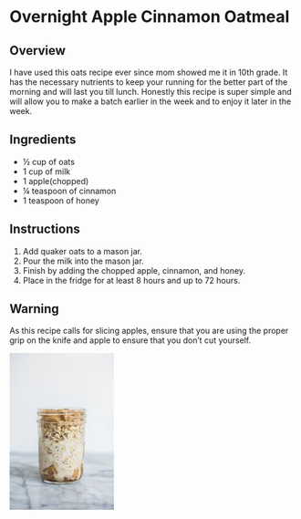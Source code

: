 # Overnight Apple Cinnamon Oatmeal
## Overview
I have used this oats recipe ever since mom showed me it in 10th grade. It has the necessary nutrients to keep your running for the better part of the morning and will last you till lunch. Honestly this recipe is super simple and will allow you to make a batch earlier in the week and to enjoy it later in the week.

## Ingredients
- ½ cup of oats
- 1 cup of milk
- 1 apple(chopped)
- ¼ teaspoon of cinnamon
- 1 teaspoon of honey

## Instructions
1. Add quaker oats to a mason jar.
1. Pour the milk into the mason jar.
1. Finish by adding the chopped apple, cinnamon, and honey.
1. Place in the fridge for at least 8 hours and up to 72 hours.

## Warning
As this recipe calls for slicing apples, ensure that you are using the proper grip on the knife and apple to ensure that you don’t cut yourself.

![Overnight Oats](oats.jpeg)
